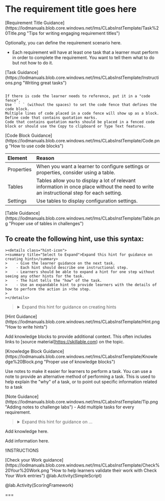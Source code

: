# The requirement title goes here

<span class="guidance">
[Requirement Title Guidance](https://lodmanuals.blob.core.windows.net/lms/CLabsInstTemplate/Task%20Title.png "Tips for writing engaging requirement titles")
</span>

Optionally, you can define the requirement scenario here.

- Each requirement will have at least one task that a learner must perform in order to complete the requirement. You want to tell them what to do but not how to do it.

<span class="guidance">
 [Task Guidance](https://lodmanuals.blob.core.windows.net/lms/CLabsInstTemplate/Instructions.png "Writing great tasks")
</span>

```-linenums

If there is code the learner needs to reference, put it in a "code fence".
Use ` ` ` (without the spaces) to set the code fence that defines the code block.
Multiple lines of code placed in a code fence will show up as a block.
Define code that contains quotation marks. 
Code that contains quotation marks should be placed in a fenced code block or should use the Copy to clipboard or Type Text features.
```

<span class="guidance">
[Code Block Guidance](https://lodmanuals.blob.core.windows.net/lms/CLabsInstTemplate/Code.png "How to use code blocks")
</span>


   | Element | Reason |
   |:--|:--|
   | Properties | When you want a learner to configure settings or properties, consider using a table. 
   | Tables | Tables allow you to display a lot of relevant information in once place without the need to write an instructional step for each setting. 
   | Settings |Use tables to display configuration settings. 

<span class="guidance">
 [Table Guidance](https://lodmanuals.blob.core.windows.net/lms/CLabsInstTemplate/Table.png "Proper use of tables in challenges")
</span>

## To create the following hint, use this syntax:
```
><details class="hint-icon">
><summary title="Select to Expand">Expand this hint for guidance on creating hints</summary>
>    - Give the learner guidance on the next task.
>    - Each hint should describe one instructional step. 
>    - Learners should be able to expand a hint for one step without seeing any other hints for the task.
>    - The hint tells the "how" of the task.
>    - Use an expandable hint to provide learners with the details of how to perform the action in >the step. 
>   
></details>

```

><details class="hint-icon">
><summary title="Select to Expand">Expand this hint for guidance on creating hints</summary>
>    - Give the learner guidance on the next task.
>    - Each hint should describe one instructional step. 
>    - Learners should be able to expand a hint for one step without seeing any other hints for the task.
>    - The hint tells the "how" of the task.
>    - Use an expandable hint to provide learners with the details of how to perform the action in >the step. 
>   
></details>

<span class="guidance">
[Hint Guidance](https://lodmanuals.blob.core.windows.net/lms/CLabsInstTemplate/Hint.png "How to write hints")
</span>

   <span class="know-icon">Add knowledge blocks to provide additional context. This often includes links to [source material]https://skillable.com) on the topic.</span>

<span class="guidance">
[Knowledge Block Guidance](https://lodmanuals.blob.core.windows.net/lms/CLabsInstTemplate/Knowledge%20Block.png "Proper use of knowledge blocks")
</span>

   <span class="info-icon">Use notes to make it easier for learners to perform a task. You can use a note to provide an alternative method of performing a task. This is used to help explain the "why" of a task, or to point out specific information related to a task</span>

<span class="guidance">
  [Note Guidance](https://lodmanuals.blob.core.windows.net/lms/CLabsInstTemplate/Tip.png "Adding notes to challenge labs")
</span>
- Add multiple tasks for every requirement.

>   <details class="hint-icon">
>   <summary title="Select to Expand">Expand this hint for guidance on ...</summary>
>   Give the learner guidance on the next task.
>   </details>

   <span class="know-icon">Add knowledge here.</span>

   <span class="info-icon">Add information here.</span>
>

!INSTRUCTIONS[](https://raw.githubusercontent.com/LODSContent/Challenge-V2-Framework/master/Templates/LevelSpecific/Checks/@lab.Variable(difficulty).md)

<span class="guidance">
[Check your Work guidance](https://lodmanuals.blob.core.windows.net/lms/CLabsInstTemplate/Check%20Your%20Work.png "How to help learners validate their work with Check Your Work entries")
</span>
 @lab.Activity(SimpleScript) 

 @lab.Activity(ScoringFramework)

 ===
